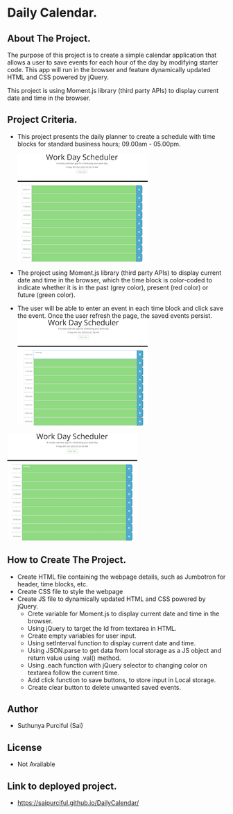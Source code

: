 # Daily Calendar.

## About The Project.

The purpose of this project is to create a simple calendar application that allows a user to save events for each hour of the day by modifying starter code. This app will run in the browser and feature dynamically updated HTML and CSS powered by jQuery.

This project is using Moment.js library (third party APIs) to display current date and time in the browser.

## Project Criteria.

* This project presents the daily planner to create a schedule with time blocks for standard business hours; 09.00am - 05.00pm. <br>

    <img src="first.png"> <br>

*  The project using Moment.js library (third party APIs) to display current date and time in the browser, which the time block is color-coded to indicate whether it is in the past (grey color), present (red color) or future (green color). 
*  The user will be able to enter an event in each time block and click save the event. Once the user refresh the page, the saved events persist. <br>
<img src="add.png"> <br>
<img src="save.png">

## How to Create The Project.
* Create HTML file containing the webpage details, such as Jumbotron for header, time blocks, etc.
* Create CSS file to style the webpage
* Create JS file to dynamically updated HTML and CSS powered by jQuery.  
    -  Crete variable for Moment.js to display current date and time in the browser.
    -  Using jQuery to target the Id from textarea in HTML.
    -  Create empty variables for user input.
    -  Using setInterval function to display current date and time. 
    -  Using JSON.parse to get data from local storage as a JS object and return value using .val() method. 
    -  Using .each function with jQuery selector to changing color on textarea follow the current time.
    -  Add click function to save buttons, to store input in Local storage.
    -  Create clear button to delete unwanted saved events.

## Author   
-  Suthunya Purciful (Sai)

## License
-  Not Available
 
## Link to deployed project.  
- https://saipurciful.github.io/DailyCalendar/

    
